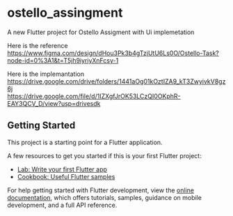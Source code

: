 # ostello_assingment

A new Flutter project for Ostello Assigment with Ui implemetation 

Here is the reference<br/>
https://www.figma.com/design/dHou3Pk3b4gTzjUtU6Ls0O/Ostello-Task?node-id=0%3A1&t=T5jh9iyriyXnFcsy-1

Here is the implemantation<br/>
https://drive.google.com/drive/folders/1441aOg01kOztIZA9_kT3ZwyivkV8gz6j<br/>
https://drive.google.com/file/d/1IZXgfJrOK53LCzQI0OKphR-EAY3QCV_D/view?usp=drivesdk


## Getting Started

This project is a starting point for a Flutter application.

A few resources to get you started if this is your first Flutter project:

- [Lab: Write your first Flutter app](https://docs.flutter.dev/get-started/codelab)
- [Cookbook: Useful Flutter samples](https://docs.flutter.dev/cookbook)

For help getting started with Flutter development, view the
[online documentation](https://docs.flutter.dev/), which offers tutorials,
samples, guidance on mobile development, and a full API reference.


